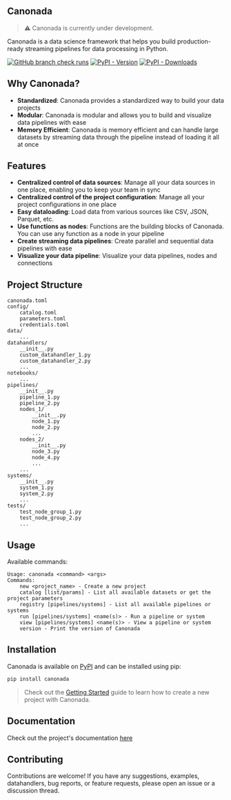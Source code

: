 ## Canonada
> ⚠️ Canonada is currently under development. 

Canonada is a data science framework that helps you build production-ready streaming pipelines for data processing in Python.

[![GitHub branch check runs](https://img.shields.io/github/check-runs/rlado/canonada/master)](https://github.com/RLado/Canonada)
[![PyPI - Version](https://img.shields.io/pypi/v/canonada)](https://pypi.org/project/canonada/)
[![PyPI - Downloads](https://img.shields.io/pypi/dm/canonada)](https://pypi.org/project/canonada/)

## Why Canonada?
- **Standardized**: Canonada provides a standardized way to build your data projects
- **Modular**: Canonada is modular and allows you to build and visualize data pipelines with ease
- **Memory Efficient**: Canonada is memory efficient and can handle large datasets by streaming data through the pipeline instead of loading it all at once

## Features
- **Centralized control of data sources**: Manage all your data sources in one place, enabling you to keep your team in sync
- **Centralized control of the project configuration**: Manage all your project configurations in one place
- **Easy dataloading**: Load data from various sources like CSV, JSON, Parquet, etc.
- **Use functions as nodes**: Functions are the building blocks of Canonada. You can use any function as a node in your pipeline
- **Create streaming data pipelines**: Create parallel and sequential data pipelines with ease
- **Visualize your data pipeline**: Visualize your data pipelines, nodes and connections

## Project Structure
```
canonada.toml
config/
    catalog.toml
    parameters.toml
    credentials.toml
data/
    ...
datahandlers/
    __init__.py
    custom_datahandler_1.py
    custom_datahandler_2.py
    ...
notebooks/
    ...
pipelines/
    __init__.py
    pipeline_1.py
    pipeline_2.py
    nodes_1/
        __init__.py
        node_1.py
        node_2.py
        ...
    nodes_2/
        __init__.py
        node_3.py
        node_4.py
        ...
    ...
systems/
    __init__.py
    system_1.py
    system_2.py
    ...
tests/
    test_node_group_1.py
    test_node_group_2.py
    ...
```

## Usage
Available commands:
```
Usage: canonada <command> <args>
Commands:
    new <project_name> - Create a new project
    catalog [list/params] - List all available datasets or get the project parameters
    registry [pipelines/systems] - List all available pipelines or systems
    run [pipelines/systems] <name(s)> - Run a pipeline or system
    view [pipelines/systems] <name(s)> - View a pipeline or system
    version - Print the version of Canonada
```

## Installation
Canonada is available on [PyPI](https://pypi.org/project/canonada/) and can be installed using pip:
```bash
pip install canonada
```

> Check out the [Getting Started](https://github.com/RLado/Canonada/wiki/GettingStarted) guide to learn how to create a new project with Canonada.

## Documentation
Check out the project's documentation [here](https://github.com/RLado/Canonada/wiki)

## Contributing
Contributions are welcome! If you have any suggestions, examples, datahandlers, bug reports, or feature requests, please open an issue or a discussion thread.